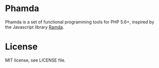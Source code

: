 Phamda
======

Phamda is a set of functional programming tools for PHP 5.6+, inspired by the Javascript library
[Ramda](http://ramdajs.com/).

License
=======

MIT license, see LICENSE file.

